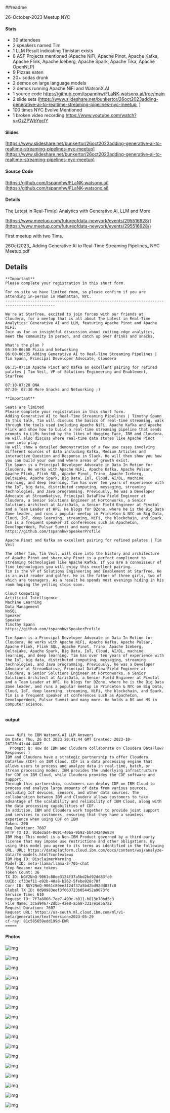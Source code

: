 ##readme

26-October-2023 Meetup NYC

#### Stats

* 30 attendees
* 2 speakers named Tim
* 1 LLM Result indicating Timistan exists
* 8 ASF Projects mentioned (Apache NiFi, Apache Pinot, Apache Kafka, Apache Flink, Apache Iceberg, Apache Spark, Apache Tika, Apache OpenNLP)
* 9 Pizzas eaten
* 20+ sodas drunk
* 2 demos on large language models
* 2 demos running Apache NiFi and WatsonX.AI
* 1 source code https://github.com/tspannhw/FLaNK-watsonx.ai/tree/main
* 2 slide sets (https://www.slideshare.net/bunkertor/26oct2023adding-generative-ai-to-realtime-streaming-pipelines-nyc-meetup, )
* 100 times NYC Evolve Mentioned
* 1 broken video recording https://www.youtube.com/watch?v=GzZPWbYqcIY

#### Slides

[https://www.slideshare.net/bunkertor/26oct2023adding-generative-ai-to-realtime-streaming-pipelines-nyc-meetup](https://www.slideshare.net/bunkertor/26oct2023adding-generative-ai-to-realtime-streaming-pipelines-nyc-meetup)


#### Source Code

[https://github.com/tspannhw/FLaNK-watsonx.ai](https://github.com/tspannhw/FLaNK-watsonx.ai)

#### Details

The Latest in Real-Tim(e) Analytics with Generative AI, LLM and More

[https://www.meetup.com/futureofdata-newyork/events/295516928/](https://www.meetup.com/futureofdata-newyork/events/295516928/)

First meetup with two Tims.

26Oct2023_ Adding Generative AI to Real-Time Streaming Pipelines_ NYC Meetup.pdf

## Details

````
**Important**
Please complete your registration in this short form.

For on-site we have limited room, so please confirm if you are attending in-person in Manhattan, NYC.
--------------------------------------------------------------------------------------------

We're at StarTree, excited to join forces with our friends at Cloudera, for a meetup that is all about The Latest in Real-Time Analytics: Generative AI and LLM, featuring Apache Pinot and Apache NiFi.
Join us for an insightful discussion about cutting-edge analytics, meet the community in person, and catch up over drinks and snacks.

What's the plan ?
05:30-06:00 Pizza and Networking
06:00-06:35 Adding Generative AI to Real-Time Streaming Pipelines | Tim Spann, Principal Developer Advocate, Cloudera

06:35-07:10 Apache Pinot and Kafka an excellent pairing for refined palates | Tim Veil, VP of Solutions Engineering and Enablement, StarTree

07:10-07:20 QNA
07:20- 07:30 More Snacks and Networking ;)

**Important**

Seats are limited
Please complete your registration in this short form.
Adding Generative AI to Real-Time Streaming Pipelines | Timothy Spann
In this talk, Tim will discuss the basics of real-time streaming, walk through the tools used including Apache NiFi, Apache Kafka and Apache Flink and show how to build a real-time streaming pipeline that sends prompts to LLMs hosted by the likes of Hugging Face, IBM and Cloudera. He will also discuss where real-time data stores like Apache Pinot come into play.
He will show a detailed demonstration of a few use cases involving different sources of data including Kafka, Medium Articles and interactive Question and Response in Slack. He will then show you how you can build your own and where areas of growth exist.
Tim Spann is a Principal Developer Advocate in Data In Motion for Cloudera. He works with Apache NiFi, Apache Kafka, Apache Pulsar, Apache Flink, Flink SQL, Apache Pinot, Trino, Apache Iceberg, DeltaLake, Apache Spark, Big Data, IoT, Cloud, AI/DL, machine learning, and deep learning. Tim has over ten years of experience with the IoT, big data, distributed computing, messaging, streaming technologies, and Java programming. Previously, he was a Developer Advocate at StreamNative, Principal DataFlow Field Engineer at Cloudera, a Senior Solutions Engineer at Hortonworks, a Senior Solutions Architect at AirisData, a Senior Field Engineer at Pivotal and a Team Leader at HPE. He blogs for DZone, where he is the Big Data Zone leader, and runs a popular meetup in Princeton & NYC on Big Data, Cloud, IoT, deep learning, streaming, NiFi, the blockchain, and Spark. Tim is a frequent speaker at conferences such as ApacheCon, DeveloperWeek, Pulsar Summit and many more.
https://github.com/tspannhw/SpeakerProfile

Apache Pinot and Kafka an excellent pairing for refined palates | Tim Veil

The other Tim, Tim Veil, will dive into the history and architecture of Apache Pinot and share why Pinot is a perfect compliment to streaming technologies like Apache Kafka. If you are a connoisseur of fine technologies you will enjoy this excellent pairing.
Tim is the VP of Solutions Engineering and Enablement at StarTree. He is an avid reader and golfer. He is the father of three girls, two of which are teenagers. As a result he spends most evenings hiding in his room hoping the yelling stops soon.

Cloud Computing
Artificial Intelligence
Machine Learning
Data Management
NoSQL
Speaker
Speaker
Timothy Spann
https://github.com/tspannhw/SpeakerProfile

Tim Spann is a Principal Developer Advocate in Data In Motion for Cloudera. He works with Apache NiFi, Apache Kafka, Apache Pulsar, Apache Flink, Flink SQL, Apache Pinot, Trino, Apache Iceberg, DeltaLake, Apache Spark, Big Data, IoT, Cloud, AI/DL, machine learning, and deep learning. Tim has over ten years of experience with the IoT, big data, distributed computing, messaging, streaming technologies, and Java programming. Previously, he was a Developer Advocate at StreamNative, Principal DataFlow Field Engineer at Cloudera, a Senior Solutions Engineer at Hortonworks, a Senior Solutions Architect at AirisData, a Senior Field Engineer at Pivotal and a Team Leader at HPE. He blogs for DZone, where he is the Big Data Zone leader, and runs a popular meetup in Princeton & NYC on Big Data, Cloud, IoT, deep learning, streaming, NiFi, the blockchain, and Spark. Tim is a frequent speaker at conferences such as ApacheCon, DeveloperWeek, Pulsar Summit and many more. He holds a BS and MS in computer science.


````


#### output

````

==== NiFi to IBM WatsonX.AI LLM Answers
On Date: Thu, 26 Oct 2023 20:41:44 GMT Created: 2023-10-26T20:41:44.448Z
  Prompt: Q: How do IBM and Cloudera collaborate on Cloudera DataFlow?
Response: )
IBM and Cloudera have a strategic partnership to offer Cloudera DataFlow (CDF) on IBM Cloud. CDF is a data processing engine that allows users to process and analyze data in real-time, batch, or stream processing modes. IBM provides the underlying infrastructure for CDF on IBM Cloud, while Cloudera provides the CDF software and support.
Through this partnership, customers can deploy CDF on IBM Cloud to process and analyze large amounts of data from various sources, including IoT devices, sensors, and other data sources. The collaboration between IBM and Cloudera allows customers to take advantage of the scalability and reliability of IBM Cloud, along with the data processing capabilities of CDF.
In addition, IBM and Cloudera work together to provide joint support and services to customers, ensuring that they have a seamless experience when using CDF on IBM
Token: 200
Req Duration: 7607
HTTP TX ID: 91de3ad4-8691-40ba-9b92-bb434240e834
IBM Msg: This model is a Non-IBM Product governed by a third-party license that may impose use restrictions and other obligations. By using this model you agree to its terms as identified in the following URL. URL: https://dataplatform.cloud.ibm.com/docs/content/wsj/analyze-data/fm-models.html?context=wx
IBM Msg ID: DisclaimerWarning
Model ID: meta-llama/llama-2-70b-chat
Stop Reason: max_tokens
Token Count: 36
TX ID: NGY2NnQ-9061c80ee3124f37a5bd2bd92dd83fc0
UUID: cf33ef11-e92b-40a8-b262-5febe928c70f
Corr ID: NGY2NnQ-9061c80ee3124f37a5bd2bd92dd83fc0
Global TX ID: 0d90983eef3f063723b054452a9073fd
Service Time: 610
Request ID: 7f7a8866-7ee7-499c-b811-b813e70bd5c3
File Name: 3c6a9467-2db5-42e8-a5a8-3317e1e5a7a2
Request Duration: 7607
Request URL: https://us-south.ml.cloud.ibm.com/ml/v1-beta/generation/text?version=2023-05-29
cf-ray: 81c585659edd199d-EWR
=====

````


#### Photos

![img](https://github.com/tspannhw/meetups/blob/main/2023Oct26NYC/images/2023-10-26_15-35-54_243.jpeg?raw=true)

![img](https://github.com/tspannhw/meetups/blob/main/2023Oct26NYC/images/2023-10-26_15-51-19_963.jpeg?raw=true)

![img](https://github.com/tspannhw/meetups/blob/main/2023Oct26NYC/images/2023-10-26_15-52-07_425.jpeg?raw=true)

![img](https://github.com/tspannhw/meetups/blob/main/2023Oct26NYC/images/2023-10-26_15-52-52_607.jpeg?raw=true)

![img](https://github.com/tspannhw/meetups/blob/main/2023Oct26NYC/images/2023-10-26_15-55-03_304.jpeg?raw=true)

![img](https://github.com/tspannhw/meetups/blob/main/2023Oct26NYC/images/2023-10-26_15-58-16_675.jpeg?raw=true)

![img](https://github.com/tspannhw/meetups/blob/main/2023Oct26NYC/images/2023-10-26_16-00-35_706.jpeg?raw=true)

![img](https://github.com/tspannhw/meetups/blob/main/2023Oct26NYC/images/2023-10-26_17-00-36_110.jpeg?raw=true)

![img](https://github.com/tspannhw/meetups/blob/main/2023Oct26NYC/images/2023-10-26_17-01-35_504.jpeg?raw=true)

![img](https://github.com/tspannhw/meetups/blob/main/2023Oct26NYC/images/2023-10-26_18-37-39_778.jpeg?raw=true)

![img](https://github.com/tspannhw/meetups/blob/main/2023Oct26NYC/images/2023-10-26_18-37-42_086.jpeg?raw=true)

![img](https://github.com/tspannhw/meetups/blob/main/2023Oct26NYC/images/2023-10-26_19-25-06_483.jpeg?raw=true)

![img](https://github.com/tspannhw/meetups/blob/main/2023Oct26NYC/images/2023-10-26_19-25-15_972.jpeg?raw=true)

![img](https://github.com/tspannhw/meetups/blob/main/2023Oct26NYC/images/2023-10-26_19-31-01_081.jpeg?raw=true)

![img](https://github.com/tspannhw/meetups/blob/main/2023Oct26NYC/images/2023-10-26_19-31-03_035.jpeg?raw=true)

![img](https://github.com/tspannhw/meetups/blob/main/2023Oct26NYC/images/2023-10-26_19-31-08_089.jpeg?raw=true)

![img](https://github.com/tspannhw/meetups/blob/main/2023Oct26NYC/images/2023-10-26_19-56-54_769.jpeg?raw=true)

